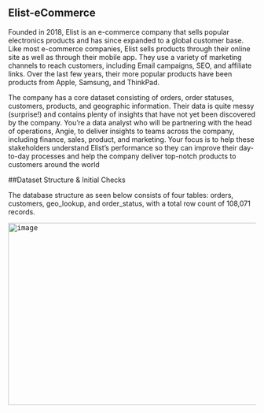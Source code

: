 ## Elist-eCommerce
Founded in 2018, Elist is an e-commerce company that sells popular electronics products and has since expanded to a global customer base. Like most e-commerce companies, Elist sells products through their online site as well as through their mobile app. They use a variety of marketing channels to reach customers, including Email campaigns, SEO, and affiliate links. Over the last few years, their more popular products have been products from Apple, Samsung, and ThinkPad.

The company has a core dataset consisting of orders, order statuses, customers, products, and geographic information. Their data is quite messy (surprise!) and contains plenty of insights that have not yet been discovered by the company. You’re a data analyst who will be partnering with the head of operations, Angie, to deliver insights to teams across the company, including finance, sales, product, and marketing. Your focus is to help these stakeholders understand Elist’s performance so they can improve their day-to-day processes and help the company deliver top-notch products to customers around the world

##Dataset Structure & Initial Checks

The database structure as seen below consists of four tables: orders, customers, geo_lookup, and order_status, with a total row count of 108,071 records.

<kbd><img width="1200" alt="image" src="https://analyticsaccelerator.notion.site/image/https%3A%2F%2Fs3-us-west-2.amazonaws.com%2Fsecure.notion-static.com%2F777816c0-d8ba-4b16-9a00-cff006894dff%2FBlank_diagram.png?table=block&id=affeecdd-d816-4466-96bb-55f6f619a5aa&spaceId=a815f446-4e36-444e-9ed8-c8863ee5b2f9&width=1440&userId=&cache=v2" height="370"></kbd>
